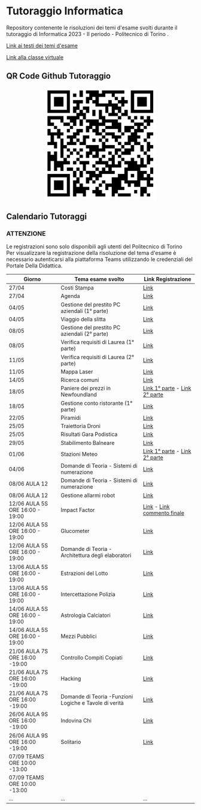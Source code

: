 

# Tutoraggio Informatica
Repository contenente le risoluzioni dei temi d'esame svolti durante il tutoraggio di Informatica 2023 - II periodo - Politecnico di Torino .<br>

[Link ai testi dei temi d'esame](https://github.com/polito-info-2022/Esempi-esame)

[Link alla classe virtuale](https://teams.microsoft.com/dl/launcher/launcher.html?url=%2F_%23%2Fl%2Fmeetup-join%2F19%3Ameeting_ZmVjOWIwNzAtOTJjMy00N2YwLWIwNDYtMjYxODAyNWU3NDI1%40thread.v2%2F0%3Fcontext%3D%257b%2522Tid%2522%253a%25222a05ac92-2049-4a26-9b34-897763efc8e2%2522%252c%2522Oid%2522%253a%2522ed8ef391-9437-45f1-aa9f-374afc00ec34%2522%257d%26anon%3Dtrue&type=meetup-join&deeplinkId=642c5aa9-0fcf-4760-9654-616c53bff424&directDl=true&msLaunch=true&enableMobilePage=true&suppressPrompt=true)

## QR Code Github Tutoraggio
<p align="center">
<img src="./qrcode.png"  width="300" height="300">
</p>

## Calendario Tutoraggi

### ATTENZIONE
Le registrazioni sono solo disponibili agli utenti del Politecnico di Torino <br>
Per visualizzare la registrazione della risoluzione del tema d'esame è necessario autenticarsi alla piattaforma Teams utilizzando le credenziali del Portale Della Didattica.

|  Giorno|  Tema esame svolto | Link  Registrazione|
|--------|---------------|---------------------|
| 27/04  | Costi Stampa  |[Link](https://politoit-my.sharepoint.com/:v:/g/personal/s308696_studenti_polito_it/ESpObnW93jZHjEKeR_Txt5gBsFAFSv-GDlT9xAzKtBS90Q?e=wP99K2) |
| 27/04  | Agenda        |[Link](https://politoit-my.sharepoint.com/:v:/g/personal/s308696_studenti_polito_it/EbqY9YzAeWJFgWYgJrhzzk0B_D2LpVmkPZiJdWTOoCVFvw?e=abbtWT) |
| 04/05  | Gestione del prestito PC aziendali (1° parte)|[Link](https://politoit-my.sharepoint.com/:v:/g/personal/s308696_studenti_polito_it/EcYz0Y8z_YVHpdUnDudMyuEBkEmLjgDh3Z0md61qTaT5PQ?e=sc1CJs)   |
| 04/05 |  Viaggio della slitta|  [Link](https://politoit-my.sharepoint.com/:v:/g/personal/s308696_studenti_polito_it/Ebsc7cL0qVJOmx5RLUY0u7IBxY3QexQetOk6mabuOOKW_g?e=fnXXKV) |
| 08/05 | Gestione del prestito PC aziendali (2° parte)  |[Link](https://politoit-my.sharepoint.com/:v:/g/personal/s308696_studenti_polito_it/EVmtwdjciTNMrV7vUsSneqIBmNKzd6xAzW04aPBPQIEl2w?e=ICJcG8)|
| 08/05 | Verifica requisiti di Laurea (1° parte)  |[Link](https://politoit-my.sharepoint.com/:v:/g/personal/s308696_studenti_polito_it/EdHUqnOhEwRCgO2RYrO8RWsBqW37QG2lQysyGws2roMxjg?e=tFp6Yh) |
| 11/05 |Verifica requisiti di Laurea (2° parte) |[Link](https://politoit-my.sharepoint.com/:v:/g/personal/s308696_studenti_polito_it/Eey-3qZOfsBBrjjMcVp14IcBQr1WUQjSdB_-KCACgyVXEA?e=qsecbX)
| 11/05 | Mappa Laser|[Link](https://politoit-my.sharepoint.com/:v:/g/personal/s308696_studenti_polito_it/EQlduqUjIb1FqgePmvkrf4oBUeZx8AuTASmzCmBV-mSr3A) |
| 14/05 | Ricerca comuni|[Link](https://politoit-my.sharepoint.com/:v:/g/personal/s308696_studenti_polito_it/Ee83k-WWgV9FqffvGr1qJzQBpYQWcejXB9VlXs-o4KV2bw)|
| 18/05 | Paniere dei prezzi in Newfoundland |[Link 1° parte](https://politoit-my.sharepoint.com/:v:/g/personal/s308696_studenti_polito_it/EYLE0t3-ZS9JsWD0vUJL-AYBGEACcejIRMC3P2YN1HppbA?e=5Vw6Xb)  -  [Link 2° parte](https://politoit-my.sharepoint.com/:v:/g/personal/s308696_studenti_polito_it/ETZHE-AkPqBHg0HvkskmVckBjXFW6NV2KBVW_YRiP8dV9g?e=Fo0PY9) |
| 18/05 | Gestione conto ristorante (1° parte) |[Link](https://politoit-my.sharepoint.com/:v:/g/personal/s308696_studenti_polito_it/EX57xOA07YtDubeeSTkXc_QB5psnPH0VEec-ZvUPFg1qJQ?e=QgeexS) |
| 22/05 | Piramidi |[Link](https://politoit-my.sharepoint.com/:v:/g/personal/s308696_studenti_polito_it/EWp2uxw9d71BvF8wuTOGdEMBbLtrquO67qo_3p1rGAW6bA?e=2PduLx) |
| 25/05 | Traiettoria Droni |[Link](https://politoit-my.sharepoint.com/:v:/g/personal/s308696_studenti_polito_it/Ed3NmRp_GdZNjETI4foEIAUBojrZultyOTd8qyaFGer9ng?e=LTw690) |
| 25/05 | Risultati Gara Podistica|[Link](https://politoit-my.sharepoint.com/:v:/g/personal/s308696_studenti_polito_it/EX7BdqKzqbFJlLxQhMF8D1oB1cslc4alidvIJfw_Ky1HiA?e=7alk07) |
| 29/05 | Stabilimento Balneare|[Link](https://politoit-my.sharepoint.com/:v:/g/personal/s308696_studenti_polito_it/EZLJCysDTFVIrQtZPUOgnkYB6v7BJ6-BT3eKsr5h5wE2Ig?e=Mzut7s)|
| 01/06 | Stazioni Meteo|[Link 1° parte](https://politoit-my.sharepoint.com/:v:/g/personal/s308696_studenti_polito_it/Ee1p_Pj0siFKuE_rNUi--ecBi84mmElVEScFRQZkwdZS7w?e=CDAaTk)  -  [Link 2° parte](https://politoit-my.sharepoint.com/:v:/g/personal/s308696_studenti_polito_it/EdZIGR3-ibNLs-URzZ7YxkwBVT8twW2H6OUpfiuqJkz4nw?e=6mmnDp)|
| 04/06 | Domande di Teoria - Sistemi di numerazione|[Link](https://politoit-my.sharepoint.com/:v:/g/personal/s308696_studenti_polito_it/EVpICDOhiGxJm_gnMd-4Mk4Bn6vpdbZpliFyg7zM5zh_ZQ?e=FwJ0TB) |
| 08/06 AULA 12 | Domande di Teoria - Sistemi di numerazione |[Link](https://politoit-my.sharepoint.com/:v:/g/personal/s308696_studenti_polito_it/ES9ry-QSTHlEmBMwZBdsWmYB-P3TyGe_iyi9Z2UvBpPlsw?e=VvKoza)|
| 08/06 AULA 12 | Gestione allarmi robot |[Link](https://politoit-my.sharepoint.com/:v:/g/personal/s308696_studenti_polito_it/EX7YZRpYgtVNmu1b8n0LcIkB11XSUBvR6dXGWxJPztxBZg?e=D0AVwC)|
| 12/06 AULA 5S ORE 16:00 - 19:00 | Impact Factor |[Link](https://politoit-my.sharepoint.com/:v:/g/personal/s308696_studenti_polito_it/EcTP_aNqKOpFpiqd9R3xOSABm6deKhSfOHFq63rAWK4udw?e=EahnfJ) - [Link commento finale](https://politoit-my.sharepoint.com/:v:/g/personal/s308696_studenti_polito_it/EdrMjOEw1bxKgnH32Ijyy00BHI1fSzOgOWUohg5orO4myw?e=tZHcpF) |
| 12/06 AULA 5S ORE 16:00 - 19:00 | Glucometer|[Link](https://politoit-my.sharepoint.com/:v:/g/personal/s308696_studenti_polito_it/EU-yqxTLkg9Nnf_i5TsLQpoB854-TWWd7oGRGIzZY1GqDg?e=0qKbyt)|
| 12/06 AULA 5S ORE 16:00 - 19:00 | Domande di Teoria - Architettura degli elaboratori |[Link](https://politoit-my.sharepoint.com/:v:/g/personal/s308696_studenti_polito_it/EW8PUcBo4CZOoXrsgFML1nEBpXWeEZWTBwohLvCcr9RhEg?e=TbhdlE)|
| 13/06 AULA 5S ORE 16:00 - 19:00| Estrazioni del Lotto|[Link](https://politoit-my.sharepoint.com/:v:/g/personal/s308696_studenti_polito_it/ESpKVW-UwzVNgJEE4LO8Yq0B3vHizXnynPLJ706Htx9qhA?e=16LXeT)|
| 13/06 AULA 5S ORE 16:00 - 19:00 | Intercettazione Polizia|[Link](https://politoit-my.sharepoint.com/:v:/g/personal/s308696_studenti_polito_it/EbosiT4U0ZpFixI7x2dUW0AB5DvrdxY2tMaD7xWFOrIUBA?e=NQlHt7)|
| 14/06 AULA 5S ORE 16:00 - 19:00| Astrologia Calciatori|[Link](https://politoit-my.sharepoint.com/:v:/g/personal/s308696_studenti_polito_it/EcUKiniJLa5CuLHIYYOC2n8BtdA8nowoWojXRMCpyklFAg?e=8Gmiu6)|
| 14/06 AULA 5S ORE 16:00 - 19:00 | Mezzi Pubblici|[Link](https://politoit-my.sharepoint.com/:v:/g/personal/s308696_studenti_polito_it/EdcBkfodsa1OhyeHV-rg2nABI1bPrvufx1-nbzZkqS7_Uw?e=cAUq6K)|
|21/06  AULA 7S ORE 16:00 -19:00| Controllo Compiti Copiati |[Link](https://politoit-my.sharepoint.com/:v:/g/personal/s308696_studenti_polito_it/EYJ3ufynpMZIkHqgUlXXVpwBUloGNLUYr2ufi7GekHyZcw?e=dT6Ys4)|
|21/06  AULA 7S ORE 16:00 -19:00| Hacking |[Link](https://politoit-my.sharepoint.com/:v:/g/personal/s308696_studenti_polito_it/EVwnoIVihi9Fs3XPpXHxLhcB6ybNYz8aCRGkQAZGAhfFYw?e=WH2orx)|
|21/06  AULA 7S ORE 16:00 -19:00| Domande di Teoria -Funzioni Logiche e Tavole di verità |[Link](https://politoit-my.sharepoint.com/:v:/g/personal/s308696_studenti_polito_it/Eek2mJDNjmtDnU4GXUh3iPgBFJHR1_n7U1Bcu3h51Q9x9w?e=zfHdaR)|
|26/06  AULA 9S ORE 16:00 -19:00| Indovina Chi|[Link](https://politoit-my.sharepoint.com/:v:/g/personal/s308696_studenti_polito_it/ETkMCic7rF5GkMCkQiD2VtUBTgOjulQYvgmhjedofdw5CQ?e=s0lFgj)
|26/06  AULA 9S ORE 16:00 -19:00| Solitario |[Link](https://politoit-my.sharepoint.com/:v:/g/personal/s308696_studenti_polito_it/EcG07d1K2pJLojEIFVEHsrwBk7Nxxd3ZvUj1LVBaYMvKtQ?e=gOQuX4)|
|07/09  TEAMS ORE 10:00 -13:00|  ||
|07/09  TEAMS ORE 10:00 -13:00| ||
| ... |...| ...


